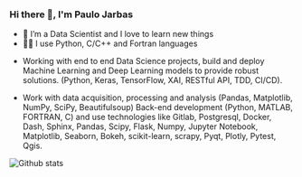 ### Hi there 👋, I'm Paulo Jarbas

- 🔭 I’m a Data Scientist and I love to learn new things
- 👨‍💻 I use Python, C/C++ and Fortran languages

* Working with end to end Data Science projects, build and deploy Machine Learning and Deep Learning models to provide robust solutions.
 (Python, Keras, TensorFlow, XAI, RESTful API, TDD, CI/CD). 
 
 * Work with data acquisition, processing and analysis  (Pandas, Matplotlib, NumPy, SciPy, Beautifulsoup) Back-end development
 (Python, MATLAB, FORTRAN, C) and use technologies like Gitlab, Postgresql, Docker, Dash, Sphinx, Pandas, Scipy, 
 Flask, Numpy, Jupyter Notebook, Matplotlib, Seaborn, Bokeh, scikit-learn, scrapy, Pyqt, Plotly, Pytest, Qgis.

![Github stats](https://github-readme-stats.vercel.app/api?username=Pjarbas&show_icons=true&theme=chartreuse-dark&count_private=true&include_all_commits=true)

